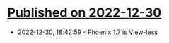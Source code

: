 # [Published on 2022-12-30](index.md)

* [2022-12-30, 18:42:59](https://lobste.rs/s/xqpbyu/phoenix_1_7_is_view_less) - [Phoenix 1.7 is View-less](https://www.germanvelasco.com/blog/phoenix-1-7-is-view-less)
